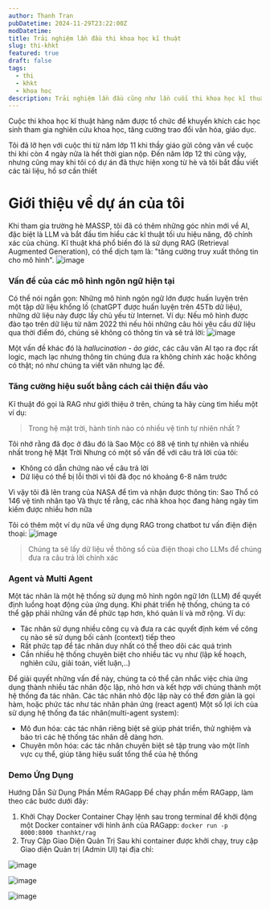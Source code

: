```yaml
---
author: Thanh Tran
pubDatetime: 2024-11-29T23:22:00Z
modDatetime: 
title: Trải nghiệm lần đầu thi khoa học kĩ thuật
slug: thi-khkt
featured: true
draft: false
tags:
  - thi
  - khkt
  - khoa hoc
description: Trải nghiệm lần đầu cũng như lần cuối thi khoa học kĩ thuật bậc THPT và những vấn đề xung quanh
---
```


Cuộc thi khoa học kĩ thuật hàng năm được tổ chức để khuyến khích các học sinh tham gia nghiên cứu khoa học, tăng cường trao đổi văn hóa, giáo dục.

Tôi đã lỡ hẹn với cuộc thi từ năm lớp 11 khi thầy giáo gửi công văn về cuộc thi khi còn 4 ngày nữa là hết thời gian nộp. Đến năm lớp 12 thì cũng vậy, nhưng cũng may khi tôi có dự án đã thực hiện xong từ hè và tôi bắt đầu viết các tài liệu, hồ sơ cần thiết

# Giới thiệu về dự án của tôi
Khi tham gia trường hè MASSP, tôi đã có thêm những góc nhìn mới về AI, đặc biệt là LLM và bắt đầu tìm hiểu các kĩ thuật tối ưu hiệu năng, độ chính xác của chúng. Kĩ thuật khá phổ biến đó là sử dụng RAG (Retrieval Augmented Generation), có thể dịch tạm là: "tăng cường truy xuất thông tin cho mô hình". 
![image](https://hackmd.io/_uploads/rkS-8wwXyx.png)


### Vấn đề của các mô hình ngôn ngữ hiện tại
Có thể nói ngắn gọn: Những mô hình ngôn ngữ lớn được huấn luyện trên một tập dữ liệu khổng lồ (chatGPT được huấn luyện trên 45Tb dữ liệu), những dữ liệu này được lấy chủ yếu từ Internet.
Ví dụ: Nếu mô hình được đào tạo trên dữ liệu từ năm 2022 thì nếu hỏi những câu hỏi yêu cầu dữ liệu qua thời điểm đó, chúng sẽ không có thông tin và sẽ trả lời: 
![image](https://hackmd.io/_uploads/BJpOgwv71g.png)


Một vấn đề khác đó là *hallucination - ảo giác*, các câu văn AI tạo ra đọc rất logic, mạch lạc nhưng thông tin chúng đưa ra không chính xác hoặc không có thật; nó như chúng ta viết văn nhưng lạc đề.

### Tăng cường hiệu suốt bằng cách cải thiện đầu vào
Kĩ thuật đó gọi là RAG như giới thiệu ở trên, chúng ta hãy cùng tìm hiểu một ví dụ:
> Trong hệ mặt trời, hành tinh nào có nhiều vệ tinh tự nhiên nhất ?

Tôi nhớ rằng đã đọc ở đâu đó là Sao Mộc có 88 vệ tinh tự nhiên và nhiều nhất trong hệ Mặt Trời
Nhưng có một số vấn đề với câu trả lời của tôi:
* Không có dẫn chứng nào về câu trả lời
* Dữ liệu có thể bị lỗi thời vì tôi đã đọc nó khoảng 6-8 năm trước

Vì vậy tôi đã lên trang của NASA để tìm và nhận được thông tin: Sao Thổ có 146 vệ tinh nhân tạo
Và thực tế rằng, các nhà khoa học đang hàng ngày tìm kiếm được nhiều hơn nữa

Tôi có thêm một ví dụ nữa về ứng dụng RAG trong chatbot tư vấn điện điện thoại:
![image](https://hackmd.io/_uploads/By6LrPwXJg.png)

> Chúng ta sẽ lấy dữ liệu về thông số của điện thoại cho LLMs để chúng đưa ra câu trả lời chính xác

### Agent và Multi Agent
Một tác nhân là một hệ thống sử dụng mô hình ngôn ngữ lớn (LLM) để quyết định luồng hoạt động của ứng dụng. Khi phát triển hệ thống, chúng ta có thể gặp phải những vấn đề phức tạp hơn, khó quản lí và mở rộng. Ví dụ:
-	Tác nhân sử dụng nhiều công cụ và đưa ra các quyết định kém về công cụ nào sẽ sử dụng bối cảnh (context) tiếp theo
-	Rất phức tạp để tác nhân duy nhất có thể theo dõi các quá trình
-	Cần nhiều hệ thống chuyên biệt cho nhiều tác vụ như (lập kế hoạch, nghiên cứu, giải toán, viết luận,..)

Để giải quyết những vấn đề này, chúng ta có thể cân nhắc việc chia ứng dụng thành nhiều tác nhân độc lập, nhỏ hơn và kết hợp với chúng thành một hệ thống đa tác nhân. Các tác nhân nhỏ độc lập này có thể đơn giản là gọi hàm, hoặc phức tác như tác nhân phản ứng (react agent)
Một số lợi ích của sử dụng hệ thống đa tác nhân(multi-agent system):
-	Mô đun hóa: các tác nhân riêng biệt sẽ giúp phát triển, thử nghiệm và bảo trì các hệ thống tác nhân dễ dàng hơn.
-	Chuyên môn hóa: các tác nhân chuyên biệt sẽ tập trung vào một lĩnh vực cụ thể, giúp tăng hiệu suất tổng thể của hệ thống


### Demo Ứng Dụng
Hướng Dẫn Sử Dụng Phần Mềm RAGapp
Để chạy phần mềm RAGapp, làm theo các bước dưới đây:
1. Khởi Chạy Docker Container
Chạy lệnh sau trong terminal để khởi động một Docker container với hình ảnh của RAGapp:
`docker run -p 8000:8000 thanhkt/rag`
2. Truy Cập Giao Diện Quản Trị
Sau khi container được khởi chạy, truy cập Giao diện Quản trị (Admin UI) tại địa chỉ:

![image](https://hackmd.io/_uploads/HJup_DDX1g.png)


![image](https://hackmd.io/_uploads/r1sMoDPQ1e.png)

![image](https://hackmd.io/_uploads/H1_SiPDmJg.png)

